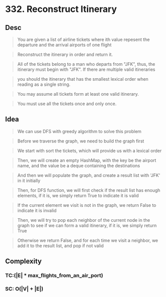 # 332. Reconstruct Itinerary

## Desc

> You are given a list of airline tickets where ith value repesent the departure and the arrival airports of one flight

> Reconstruct the itinerary in order and return it.

> All of the tickets belong to a man who departs from "JFK", thus, the itinerary must begin with "JFK". If there are multiple valid itineraries

> you should the itinerary that has the smallest lexical order when reading as a single string.

> You may assume all tickets form at least one valid itinerary.

> You must use all the tickets once and only once.

## Idea

> We can use DFS with greedy algorithm to solve this problem

> Before we traverse the graph, we need to build the graph first

> We start with sort the tickets, which will provide us with a lexical order

> Then, we will create an empty HashMap, with the key be the airport name, and the value be a deque containing the destinations

> And then we will populate the graph, and create a result list with 'JFK' in it initially

> Then, for DFS function, we will first check if the result list has enough elements, if it is, we simply return True to indicate it is valid

> If the current element we visit is not in the graph, we return False to indicate it is invalid

> Then, we will try to pop each neighbor of the current node in the graph to see if we can form a valid itinerary, if it is, we simply return True

> Otherwise we return False, and for each time we visit a neighbor, we add it to the result list, and pop if not valid

## Complexity

### TC:(|E| * max_flights_from_an_air_port)

### SC: O(|V| + |E|)

